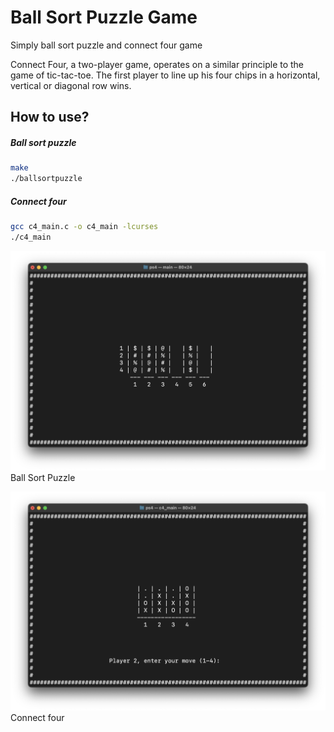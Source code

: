 # Ball Sort Puzzle Game
Simply ball sort puzzle and connect four game

Connect Four, a two-player game, operates on a similar principle to the game of tic-tac-toe.
The first player to line up his four chips in a horizontal, vertical or diagonal row wins.

## How to use?

##### Ball sort puzzle
```bash
make
./ballsortpuzzle
```

##### Connect four
```bash
gcc c4_main.c -o c4_main -lcurses
./c4_main
```

![ballsortpuzzle](./screenshots/ballsortpuzzle.png)
Ball Sort Puzzle


![connect_four](./screenshots/connect_4.png)
Connect four
